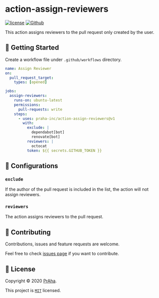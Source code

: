 # action-assign-reviewers

[![license](https://img.shields.io/badge/License-MIT-green.svg)](https://github.com/praha-inc/action-assign-reviewers/blob/main/LICENSE)
[![Github](https://img.shields.io/github/followers/praha-inc?label=Follow&logo=github&style=social)](https://github.com/orgs/praha-inc/followers)

This action assigns reviewers to the pull request only created by the user.

## 👏 Getting Started

Create a workflow file under ```.github/workflows``` directory.

```yaml
name: Assign Reviewer
on:
  pull_request_target:
    types: [opened]

jobs:
  assign-reviewers:
    runs-on: ubuntu-latest
    permissions:
      pull-requests: write
    steps:
      - uses: praha-inc/action-assign-reviewers@v1
        with:
          exclude: |
            dependabot[bot]
            renovate[bot]
          reviewers: |
            octocat
          token: ${{ secrets.GITHUB_TOKEN }}
```

## 🔧 Configurations

### `exclude`

If the author of the pull request is included in the list, the action will not assign reviewers.

### `reviewers`

The action assigns reviewers to the pull request.

## 🤝 Contributing

Contributions, issues and feature requests are welcome.

Feel free to check [issues page](https://github.com/praha-inc/action-assign-reviewers/issues) if you want to contribute.

## 📝 License

Copyright © 2020 [PrAha](https://www.praha-inc.com/).

This project is [```MIT```](https://github.com/praha-inc/action-assign-reviewers/blob/main/LICENSE) licensed.
